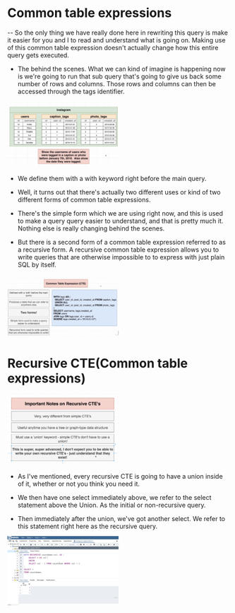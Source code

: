 # Common table expressions

-- So the only thing we have really done here in rewriting this query is make it easier for you and I to read and understand what is going on. Making use of this common table expression doesn't actually change how this entire query gets executed.

- The behind the scenes. What we can kind of imagine is happening now is we're going to run that sub query that's going to give us back some number of rows and columns. Those rows and columns can then be accessed through the tags identifier.

[<img src="./pictures/common_table_expression.png" width="50%"/>](./pictures/common_table_expression.png)

- We define them with a with keyword right before the main query.

- Well, it turns out that there's actually two different uses or kind of two different forms of common table expressions.

- There's the simple form which we are using right now, and this is used to make a query query easier to understand, and that is pretty much it. Nothing else is really changing behind the scenes.

- But there is a second form of a common table expression referred to as a recursive form. A recursive common table expression allows you to write queries that are otherwise impossible to to express with just plain SQL by itself.

[<img src="./pictures/common_table_expressions.png" width="50%"/>](./pictures/common_table_expressions.png)

# Recursive CTE(Common table expressions)

[<img src="./pictures/recursive_ctes.png" width="50%"/>](./pictures/recursive_ctes.png)

- As I've mentioned, every recursive CTE is going to have a union inside of it, whether or not you think you need it.

- We then have one select immediately above, we refer to the select statement above the Union. As the initial or non-recursive query.

- Then immediately after the union, we've got another select. We refer to this statement right here as the recursive query.

[<img src="./pictures/recursice_cte.png" width="50%"/>](./pictures/recursice_cte.png)
